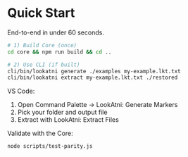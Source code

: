# Quick Start

End-to-end in under 60 seconds.

```bash
# 1) Build Core (once)
cd core && npm run build && cd ..

# 2) Use CLI (if built)
cli/bin/lookatni generate ./examples my-example.lkt.txt
cli/bin/lookatni extract my-example.lkt.txt ./restored
```

VS Code:
1. Open Command Palette → LookAtni: Generate Markers
2. Pick your folder and output file
3. Extract with LookAtni: Extract Files

Validate with the Core:
```bash
node scripts/test-parity.js
```
